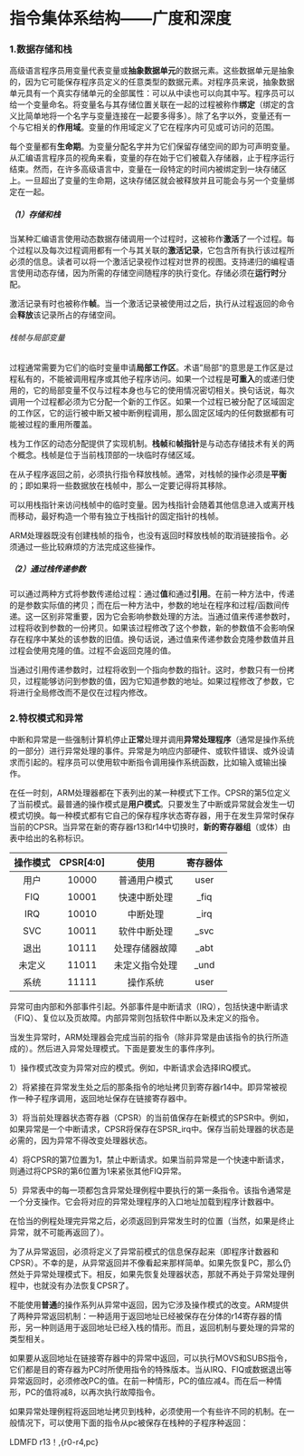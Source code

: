 # 指令集体系结构——广度和深度

### 1.数据存储和栈

高级语言程序员用变量代表变量或**抽象数据单元**的数据元素。这些数据单元是抽象的，因为它可能保存程序员定义的任意类型的数据元素。对程序员来说，抽象数据单元具有一个真实存储单元的全部属性：可以从中读也可以向其中写。程序员可以给一个变量命名。将变量名与其存储位置关联在一起的过程被称作**绑定**（绑定的含义比简单地将一个名字与变量连接在一起要多得多）。除了名字以外，变量还有一个与它相关的**作用域**。变量的作用域定义了它在程序内可见或可访问的范围。

每个变量都有**生命期**。为变量分配名字并为它们保留存储空间的即为可声明变量。从汇编语言程序员的视角来看，变量的存在始于它们被载入存储器，止于程序运行结束。然而，在许多高级语言中，变量在一段特定的时间内被绑定到一块存储区上。一旦超出了变量的生命期，这块存储区就会被释放并且可能会与另一个变量绑定在一起。

##### （1）存储和栈

当某种汇编语言使用动态数据存储调用一个过程时，这被称作**激活**了一个过程。每个过程以及每次过程调用都有一个与其关联的**激活记录**，它包含所有执行该过程所必须的信息。读者可以将一个激活记录视作过程对世界的视图。支持递归的编程语言使用动态存储，因为所需的存储空间随程序的执行变化。存储必须在**运行时**分配。

激活记录有时也被称作**帧**。当一个激活记录被使用过之后，执行从过程返回的命令会**释放**该记录所占的存储空间。

###### 栈帧与局部变量

过程通常需要为它们的临时变量申请**局部工作区**。术语”局部“的意思是工作区是过程私有的，不能被调用程序或其他子程序访问。如果一个过程是**可重入**的或递归使用的，它的局部变量不仅与过程本身也与它的使用情况密切相关。换句话说，每次调用一个过程都必须为它分配一个新的工作区。如果一个过程已被分配了区域固定的工作区，它的运行被中断又被中断例程调用，那么固定区域内的任何数据都有可能被过程的重用所覆盖。

栈为工作区的动态分配提供了实现机制。**栈帧**和**帧指针**是与动态存储技术有关的两个概念。栈帧是位于当前栈顶部的一块临时存储区域。

在从子程序返回之前，必须执行指令释放栈帧。通常，对栈帧的操作必须是**平衡**的；即如果将一些数据放在栈帧中，那么一定要记得将其移除。

可以用栈指针来访问栈帧中的临时变量。因为栈指针会随着其他信息进入或离开栈而移动，最好构造一个带有独立于栈指针的固定指针的栈帧。

ARM处理器既没有创建栈帧的指令，也没有返回时释放栈帧的取消链接指令。必须通过一些比较麻烦的方法完成这些操作。

##### （2）通过栈传递参数

可以通过两种方式将参数传递给过程：通过**值**和通过**引用**。在前一种方法中，传递的是参数实际值的拷贝；而在后一种方法中，参数的地址在程序和过程/函数间传递。这一区别非常重要，因为它会影响参数处理的方法。当通过值来传递参数时，过程将收到参数的一份拷贝。如果该过程修改了这个参数，新的参数值不会影响保存在程序中某处的该参数的旧值。换句话说，通过值来传递参数会克隆参数值并且过程会使用克隆的值。过程不会返回克隆的值。

当通过引用传递参数时，过程将收到一个指向参数的指针。这时，参数只有一份拷贝，过程能够访问到参数的值，因为它知道参数的地址。如果过程修改了参数，它将进行全局修改而不是仅在过程内修改。

### 2.特权模式和异常

中断和异常是一些强制计算机停止**正常**处理并调用**异常处理程序**（通常是操作系统的一部分）进行异常处理的事件。异常是为响应内部硬件、或软件错误、或外设请求而引起的。程序员可以使用软中断指令调用操作系统函数，比如输入或输出操作。

在任一时刻，ARM处理器都在下表列出的某一种模式下工作。CPSR的第5位定义了当前模式。最普通的操作模式是**用户模式**。只要发生了中断或异常就会发生一切模式切换。每一种模式都有它自己的保存程序状态寄存器，用于在发生异常时保存当前的CPSR。当异常在新的寄存器r13和r14中切换时，**新的寄存器组**（或体）由表中给出的名称标识。

| 操作模式 | CPSR[4:0] |     使用     | 寄存器体 |
| :------: | :-------: | :----------: | :------: |
|   用户   |   10000   | 普通用户模式 |   user   |
|	FIQ  	|10001|快速中断处理	|_fiq|
|IRQ|10010|中断处理|_irq|
|SVC|10011|软件中断处理|_svc|
|退出|10111|处理存储器故障|_abt|
|未定义|11011|未定义指令处理|_und|
|系统|11111|操作系统|user|

异常可由内部和外部事件引起。外部事件是中断请求（IRQ），包括快速中断请求（FIQ）、复位以及页故障。内部异常则包括软件中断以及未定义的指令。

当发生异常时，ARM处理器会完成当前的指令（除非异常是由该指令的执行所造成的）。然后进入异常处理模式。下面是要发生的事件序列。

1）操作模式改变为异常对应的模式。例如，中断请求会选择IRQ模式。

2）将紧接在异常发生处之后的那条指令的地址拷贝到寄存器r14中。即异常被视作一种子程序调用，返回地址保存在链接寄存器中。

3）将当前处理器状态寄存器（CPSR）的当前值保存在新模式的SPSR中。例如，如果异常是一个中断请求，CPSR将保存在SPSR_irq中。保存当前处理器的状态是必需的，因为异常不得改变处理器状态。

4）将CPSR的第7位置为1，禁止中断请求。如果当前异常是一个快速中断请求，则通过将CPSR的第6位置为1来紧张其他FIQ异常。

5）异常表中的每一项都包含异常处理例程中要执行的第一条指令。该指令通常是一个分支操作。它会将对应的异常处理程序的入口地址加载到程序计数器中。

在恰当的例程处理完异常之后，必须返回到异常发生时的位置（当然，如果是终止异常，就不可能再返回了）。

为了从异常返回，必须将定义了异常前模式的信息保存起来（即程序计数器和CPSR）。不幸的是，从异常返回并不像看起来那样简单。如果先恢复PC，那么仍然处于异常处理模式下。相反，如果先恢复处理器状态，那就不再处于异常处理例程中，也就没有办法恢复CPSR了。

不能使用**普通**的操作系列从异常中返回，因为它涉及操作模式的改变。ARM提供了两种异常返回机制：一种适用于返回地址已经被保存在分体的r14寄存器的情形，另一种则适用于返回地址已经入栈的情形。而且，返回机制与要处理的异常的类型相关。

如果要从返回地址在链接寄存器中的异常中返回，可以执行MOVS和SUBS指令，它们都是目的寄存器为PC时所使用指令的特殊版本。当从IRQ、FIQ或数据退出等异常返回时，必须修改PC的值。在前一种情形，PC的值应减4。而在后一种情形，PC的值将减8，以再次执行故障指令。

如果异常处理例程将返回地址拷贝到栈种，必须使用一个有些许不同的机制。在一般情况下，可以使用下面的指令从pc被保存在栈种的子程序种返回：

LDMFD r13！,{r0-r4,pc}